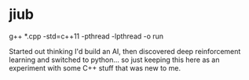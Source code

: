 # jiub

g++ *.cpp -std=c++11 -pthread -lpthread -o run

Started out thinking I'd build an AI, then discovered deep reinforcement learning and switched to python... so just keeping this here as an experiment with some C++ stuff that was new to me.
